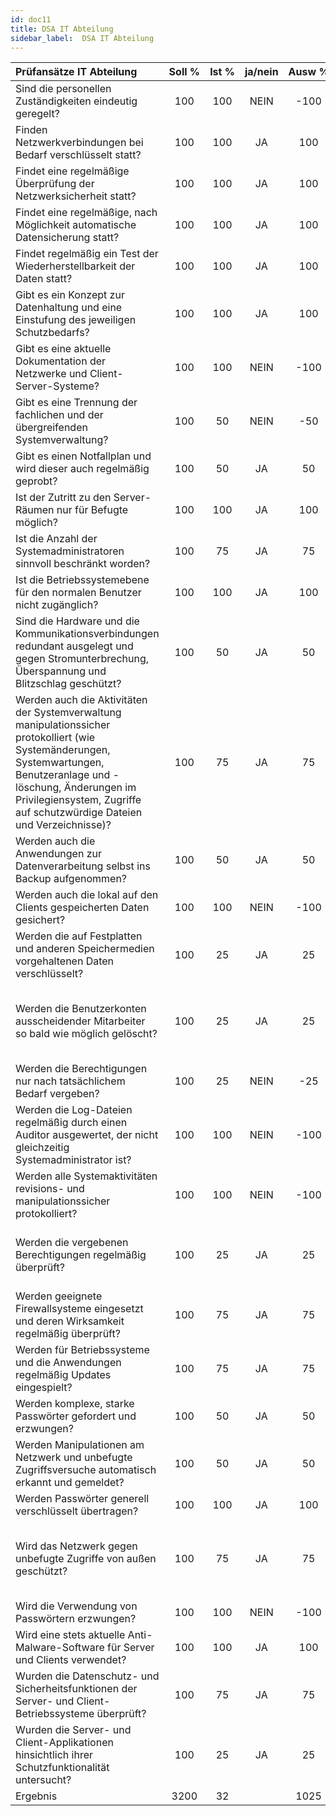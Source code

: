 ```yaml
---
id: doc11
title: DSA IT Abteilung
sidebar_label:  DSA IT Abteilung
---
```


| Prüfansätze IT Abteilung	| Soll&nbsp;% | Ist&nbsp;% | ja/nein | Ausw&nbsp;% | Kommentar |
| :---                      | :---:       | :---:      | :---:   | :---:       | :---      |
| Sind die personellen Zuständigkeiten eindeutig geregelt? | 100 | 100 | NEIN | -100 | Ein Leiter, mehrere agierende Fachkompetenzen|
| Finden Netzwerkverbindungen bei Bedarf verschlüsselt statt? | 100 | 100 | JA | 100 | |
| Findet eine regelmäßige Überprüfung der Netzwerksicherheit statt? | 100 | 100 | JA | 100 | |
| Findet eine regelmäßige, nach Möglichkeit automatische Datensicherung statt? | 100 | 100 | JA | 100 | |
| Findet regelmäßig ein Test der Wiederherstellbarkeit der Daten statt? | 100 | 100 | JA | 100 | |
| Gibt es ein Konzept zur Datenhaltung und eine Einstufung des jeweiligen Schutzbedarfs? | 100 | 100 | JA | 100 | |
| Gibt es eine aktuelle Dokumentation der Netzwerke und Client-Server-Systeme? | 100 | 100 | NEIN | -100 | Rudimentär, nicht geordnet, Bierdeckelsystematik|
| Gibt es eine Trennung der fachlichen und der übergreifenden Systemverwaltung? | 100 | 50 | NEIN | -50 | Das Warum, weshalb ist nicht klar, keine Einsicht|
| Gibt es einen Notfallplan und wird dieser auch regelmäßig geprobt? | 100 | 50 | JA | 50 | Zu wenige Proben pro Jahr|
| Ist der Zutritt zu den Server-Räumen nur für Befugte möglich? | 100 | 100 | JA | 100 | |
| Ist die Anzahl der Systemadministratoren sinnvoll beschränkt worden? | 100 | 75 | JA | 75 | Mehrere agierende Fachkompetenzen alle Sysadmin|
| Ist die Betriebssystemebene für den normalen Benutzer nicht zugänglich? | 100 | 100 | JA | 100 | |
| Sind die Hardware und die Kommunikationsverbindungen redundant ausgelegt und gegen Stromunterbrechung, Überspannung und Blitzschlag geschützt? | 100 | 50 | JA | 50 | Probe auf Ernstfall nicht möglich|
| Werden auch die Aktivitäten der Systemverwaltung manipulationssicher protokolliert (wie Systemänderungen, Systemwartungen, Benutzeranlage und -löschung, Änderungen im Privilegiensystem, Zugriffe auf schutzwürdige Dateien und Verzeichnisse)? | 100 | 75 | JA | 75 | Es fehlen div. Informationen und Lücken in der zeitlichen Dokumentation|
| Werden auch die Anwendungen zur Datenverarbeitung selbst ins Backup aufgenommen? | 100 | 50 | JA | 50 | Backups liegen direkt neben Server,  Bierdeckelsystematik|
| Werden auch die lokal auf den Clients gespeicherten Daten gesichert? | 100 | 100 | NEIN | -100 | User sollen wichtige Daten auf Server speichern|
| Werden die auf Festplatten und anderen Speichermedien vorgehaltenen Daten verschlüsselt? | 100 | 25 | JA | 25 | Clients Teilweise, Server Nein, Backups Ja|
| Werden die Benutzerkonten ausscheidender Mitarbeiter so bald wie möglich gelöscht? | 100 | 25 | JA | 25 | Datenlöschung erfolgt unsystematisch, nicht nach Checkliste, Anstoss seitens Personal nicht verlässlich|
| Werden die Berechtigungen nur nach tatsächlichem Bedarf vergeben? | 100 | 25 | NEIN | -25 | Standard User Profil, aber User mit Admin-Rechten, ebenso GF|
| Werden die Log-Dateien regelmäßig durch einen Auditor ausgewertet, der nicht gleichzeitig Systemadministrator ist? | 100 | 100 | NEIN | -100 | Log Management nur bei Bedarf|
| Werden alle Systemaktivitäten revisions- und manipulationssicher protokolliert? | 100 | 100 | NEIN | -100 | |
| Werden die vergebenen Berechtigungen regelmäßig überprüft? | 100 | 25 | JA | 25 | Keine Vorgaben seitens GF, wenn sich User beschwert Rücksetzung auf vorherige Rechte|
| Werden geeignete Firewallsysteme eingesetzt und deren Wirksamkeit regelmäßig überprüft? | 100 | 75 | JA | 75 | Zum größten Teil|
| Werden für Betriebssysteme und die Anwendungen regelmäßig Updates eingespielt? | 100 | 75 | JA | 75 | Server 100 %, Clients nach Zuruf|
| Werden komplexe, starke Passwörter gefordert und erzwungen? | 100 | 50 | JA | 50 | Nicht durchgängig, GF|
| Werden Manipulationen am Netzwerk und unbefugte Zugriffsversuche automatisch erkannt und gemeldet? | 100 | 50 | JA | 50 | Nur Optisch, nicht akustisch|
| Werden Passwörter generell verschlüsselt übertragen? | 100 | 100 | JA | 100 | |
| Wird das Netzwerk gegen unbefugte Zugriffe von außen geschützt? | 100 | 75 | JA | 75 | Ports werden geschützt, Virenschutz verbesserungswürdig, kein Ausschluss von Exe und Zip Dateien|
| Wird die Verwendung von Passwörtern erzwungen? | 100 | 100 | NEIN | -100 | |
| Wird eine stets aktuelle Anti-Malware-Software für Server und Clients verwendet? | 100 | 100 | JA | 100 | |
| Wurden die Datenschutz- und Sicherheitsfunktionen der Server- und Client-Betriebssysteme überprüft? | 100 | 75 | JA | 75 | Verbesserungsbedarf in der Systematik|
| Wurden die Server- und Client-Applikationen hinsichtlich ihrer Schutzfunktionalität untersucht? | 100 | 25 | JA | 25 | Nicht durchgängig, GF|
| Ergebnis | 3200 | 32 |  | 1025 | |
